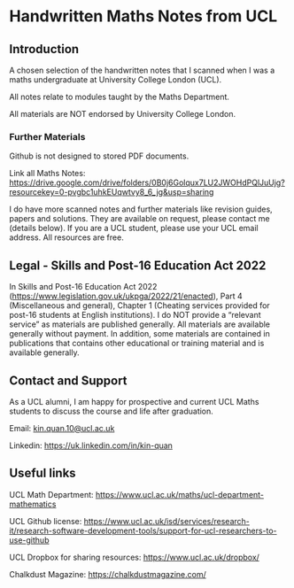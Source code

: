# Handwritten Maths Notes from UCL

## Introduction

A chosen selection of the handwritten notes that I scanned when I was a maths undergraduate at University College London (UCL).

All notes relate to modules taught by the Maths Department.

All materials are NOT endorsed by University College London.

### Further Materials

Github is not designed to stored PDF documents.

Link all Maths Notes: https://drive.google.com/drive/folders/0B0j6Golqux7LU2JWOHdPQlJuUjg?resourcekey=0-pvgbc1uhkEUqwtvy8_6_jg&usp=sharing

I do have more scanned notes and further materials like revision guides, papers and solutions. They are available on request, please contact me (details below). If you are a UCL student, please use your UCL email address. All resources are free.

## Legal - Skills and Post-16 Education Act 2022

In Skills and Post-16 Education Act 2022 (https://www.legislation.gov.uk/ukpga/2022/21/enacted), Part 4 (Miscellaneous and general), Chapter 1 (Cheating services provided for post-16 students at English institutions). I do NOT provide a “relevant service” as materials are published generally. All materials are available generally without payment. In addition, some materials are contained in publications that contains other educational or training material and is available generally.

## Contact and Support

As a UCL alumni, I am happy for prospective and current UCL Maths students to discuss the course and life after graduation.

Email: kin.quan.10@ucl.ac.uk 

Linkedin: https://uk.linkedin.com/in/kin-quan 

## Useful links

UCL Math Department: https://www.ucl.ac.uk/maths/ucl-department-mathematics

UCL Github license: https://www.ucl.ac.uk/isd/services/research-it/research-software-development-tools/support-for-ucl-researchers-to-use-github

UCL Dropbox for sharing resources: https://www.ucl.ac.uk/dropbox/

Chalkdust Magazine: https://chalkdustmagazine.com/ 
